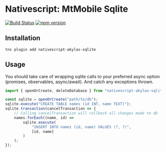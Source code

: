 # Nativescript: MtMobile Sqlite

[![Build Status](https://travis-ci.com/TestJG/nativescript-akylas-sqlite.svg?branch=master)](https://travis-ci.com/TestJG/nativescript-akylas-sqlite) [![npm version](https://badge.fury.io/js/nativescript-akylas-sqlite.svg)](https://badge.fury.io/js/nativescript-akylas-sqlite)

## Installation

```
tns plugin add nativescript-akylas-sqlite
```

## Usage

You should take care of wrapping sqlite calls to your preferred async option (promises, observables, async/await). And catch any exceptions thrown.

``` TypeScript
import { openOrCreate, deleteDatabase } from "nativescript-akylas-sqlite";

const sqlite = openOrCreate("path/to/db");
sqlite.execute("CREATE TABLE names (id INT, name TEXT)");
sqlite.transaction(cancelTransaction => {
    // Calling cancelTransaction will rollback all changes made to db
    names.forEach((name, id) =>
        sqlite.execute(
            "INSERT INTO names (id, name) VALUES (?, ?)",
            [id, name]
        )
    );
});
```
